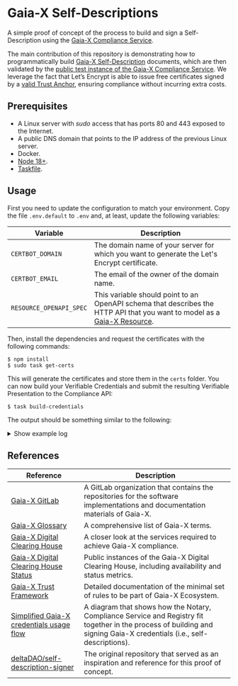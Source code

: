 # Gaia-X Self-Descriptions

A simple proof of concept of the process to build and sign a Self-Description using the [Gaia-X Compliance Service](https://gitlab.com/gaia-x/lab/compliance/gx-compliance).

The main contribution of this repository is demonstrating how to programmatically build [Gaia-X Self-Description](https://gaia-x.gitlab.io/policy-rules-committee/trust-framework/gaia-x_trust_framework/#gaia-x-self-description) documents, which are then validated by the [public test instance of the Gaia-X Compliance Service](https://compliance.lab.gaia-x.eu/main/docs/). We leverage the fact that Let’s Encrypt is able to issue free certificates signed by a [valid Trust Anchor](https://gaia-x.gitlab.io/policy-rules-committee/trust-framework/trust_anchors/#list-of-defined-trust-anchors), ensuring compliance without incurring extra costs.

## Prerequisites

* A Linux server with _sudo_ access that has ports 80 and 443 exposed to the Internet.
* A public DNS domain that points to the IP address of the previous Linux server.
* Docker.
* [Node 18+](https://nodejs.org/en/download/package-manager).
* [Taskfile](https://taskfile.dev/installation/).

## Usage

First you need to update the configuration to match your environment. Copy the file `.env.default` to `.env` and, at least, update the following variables:

| Variable | Description |
| --- | --- |
| `CERTBOT_DOMAIN` | The domain name of your server for which you want to generate the Let's Encrypt certificate. |
| `CERTBOT_EMAIL` | The email of the owner of the domain name. |
| `RESOURCE_OPENAPI_SPEC` | This variable should point to an OpenAPI schema that describes the HTTP API that you want to model as a [Gaia-X Resource](https://gaia-x.gitlab.io/policy-rules-committee/trust-framework/resource_and_subclasses/#virtual-resource). |

Then, install the dependencies and request the certificates with the following commands:

```console
$ npm install
$ sudo task get-certs
```

This will generate the certificates and store them in the `certs` folder. You can now build your Verifiable Credentials and submit the resulting Verifiable Presentation to the Compliance API:

```console
$ task build-credentials
```

The output should be something similar to the following:

<details>
<summary>Show example log</summary>
  
```console
$ LOG_LEVEL=debug task build-credentials
task: [build-did] mkdir -p /home/user/gaiax-self-description-poc/htdocs/.well-known
task: [build-did] npm run build-did

> gaiax-self-description-poc@1.0.0 build-did
> node ./src/index.js did

task: [build-did] cp /home/user/gaiax-self-description-poc/certs/fullchain.pem /home/user/gaiax-self-description-poc/htdocs/.well-known/${FILENAME_X5U}
task: [build-did] wget https://letsencrypt.org/certs/isrgrootx1.pem -O /home/user/gaiax-self-description-poc/certs/isrgrootx1.pem
--2023-09-15 12:15:52--  https://letsencrypt.org/certs/isrgrootx1.pem
Resolving letsencrypt.org (letsencrypt.org)... 3.70.101.28, 18.192.231.252, 2a05:d014:275:cb02::c8, ...
Connecting to letsencrypt.org (letsencrypt.org)|3.70.101.28|:443... connected.
HTTP request sent, awaiting response... 200 OK
Length: 1939 (1.9K) [application/x-pem-file]
Saving to: '/home/user/gaiax-self-description-poc/certs/isrgrootx1.pem'

/home/user/gaiax-self-description-poc/certs/isrgrootx1 100%[======================================================================================================================================>]   1.89K  --.-KB/s    in 0s

2023-09-15 12:15:52 (9.49 MB/s) - '/home/user/gaiax-self-description-poc/certs/isrgrootx1.pem' saved [1939/1939]

task: [build-did] cat /home/user/gaiax-self-description-poc/certs/isrgrootx1.pem >> /home/user/gaiax-self-description-poc/htdocs/.well-known/${FILENAME_X5U}
task: [start-webserver] docker stop gaiax_nginx
gaiax_nginx
task: [start-webserver] docker rm -f gaiax_nginx
gaiax_nginx
task: [start-webserver] docker run -d -p 443:443  --restart unless-stopped  --name gaiax_nginx  -v /home/user/gaiax-self-description-poc/ssl.conf:/etc/nginx/conf.d/ssl.conf  -v /home/user/gaiax-self-description-poc/certs/privkey.pem:/etc/nginx/certs/key.pem  -v /home/user/gaiax-self-description-poc/certs/fullchain.pem:/etc/nginx/certs/cert.pem  -v /home/user/gaiax-self-description-poc/htdocs:/usr/share/nginx/html/  nginx:1.23

5b6bb705a0b3e9871e2c32f37f616dab44f7829c59cee3597894a91e73ffcf27
task: [build-credentials] npm run build-credentials

> gaiax-self-description-poc@1.0.0 build-credentials
> node ./src/index.js credentials

[12:15:54.469] INFO (19161): Building Participant Verifiable Credential
[12:15:55.581] DEBUG (19161):
    @context: [
      "https://www.w3.org/2018/credentials/v1",
      "https://w3id.org/security/suites/jws-2020/v1",
      "https://registry.lab.gaia-x.eu/development/api/trusted-shape-registry/v1/shapes/jsonld/trustframework#"
    ]
    type: [
      "VerifiableCredential"
    ]
    id: "https://dev.cticpoc.com/.well-known/participant.json"
    issuer: "did:web:dev.cticpoc.com"
    issuanceDate: "2023-09-15T12:15:54.478Z"
    credentialSubject: {
      "type": "gx:LegalParticipant",
      "gx:legalName": "CTIC Technology Centre",
      "gx:legalRegistrationNumber": {
        "id": "https://dev.cticpoc.com/.well-known/lrn.json"
      },
      "gx:headquarterAddress": {
        "gx:countrySubdivisionCode": "ES-AS"
      },
      "gx:legalAddress": {
        "gx:countrySubdivisionCode": "ES-AS"
      },
      "gx-terms-and-conditions:gaiaxTermsAndConditions": "https://dev.cticpoc.com/.well-known/tsandcs.json",
      "id": "https://dev.cticpoc.com/.well-known/participant.json"
    }
    proof: {
      "type": "JsonWebSignature2020",
      "created": "2023-09-15T12:15:55.562Z",
      "proofPurpose": "assertionMethod",
      "verificationMethod": "did:web:dev.cticpoc.com#JWK2020",
      "jws": "eyJhbGciOiJQUzI1NiIsImI2NCI6ZmFsc2UsImNyaXQiOlsiYjY0Il19..ZhEN08JZL6g26wYRVvqB29HW3YZLnvPAwzqXrtr5P9lfWeFTcA76_LdOIOC7jiJFbe29oXzC3VkrlG70Y6o691UQVpjhTrrkPn1731MnmV-266-vtHuiSD3IJQyqeDhKAZIjDVpjtLVwtOen13sDdO-kK3uZU2KDp-9uda9ODyfkjlebHfHJcO-MOqhkESQjLV-tn3pT8MT50X8tXxqjG7ElncbosE8ECdxZwauOZB4i_oBC3kAbV8Y6mmYg0o6yIcmM-1NVXD7inACJTVsPiTkYfvvb4-12MQsaxyiWw5kxj6n8pQ_sMGH9x4AcNYTwHQVNsyh2xmPGktB6iEuyAw"
    }
[12:15:55.581] INFO (19161): Building Legal Registration Number Verifiable Credential
[12:15:56.424] DEBUG (19161):
    @context: [
      "https://www.w3.org/2018/credentials/v1",
      "https://w3id.org/security/suites/jws-2020/v1"
    ]
    type: "VerifiableCredential"
    id: "https://dev.cticpoc.com/.well-known/lrn.json"
    issuer: "did:web:dev.cticpoc.com"
    issuanceDate: "2023-09-15T12:15:55.584Z"
    credentialSubject: {
      "id": "https://dev.cticpoc.com/.well-known/lrn.json",
      "@context": "https://registry.lab.gaia-x.eu/development/api/trusted-shape-registry/v1/shapes/jsonld/trustframework#",
      "type": "gx:legalRegistrationNumber",
      "gx:vatID": "ESX1234567X",
      "gx:vatID-countryCode": "ES"
    }
    proof: {
      "type": "JsonWebSignature2020",
      "created": "2023-09-15T12:15:56.415Z",
      "proofPurpose": "assertionMethod",
      "verificationMethod": "did:web:dev.cticpoc.com#JWK2020",
      "jws": "eyJhbGciOiJQUzI1NiIsImI2NCI6ZmFsc2UsImNyaXQiOlsiYjY0Il19..qywhYCE6vn_PtoQxGML-z8Wjfd6HSn-UUsVYLVCaA55Cq0gwVYij0pdPdvgf5H-5mCkPKUD85C9oxLT1izj_oEAd_zIc-RxrOcLTyBy6fIIv1fMZBU1p3MqURV4-uehnm3IcD19TqiX5oNCJflo2PQ0bMmFq034ts2S2sBumJ3jyIlq38GuRBUyFfCxIMbKPYctn0HYl2FXFf9GJrhxorVrKDN_DwTYJj6LbTj7-SwVQTCPX12TFSIuMKaNZliu3H3TM_1XXC7zkXWTrvQ0_VFRDRdwRXDdPE0-afeQ16wgg1Vgo05S0lrKCVDwjedu1VVMOAVUgwWf4FF2P9jlePQ"
    }
[12:15:56.425] INFO (19161): Building Terms and Conditions Verifiable Credential
[12:15:57.253] DEBUG (19161):
    @context: [
      "https://www.w3.org/2018/credentials/v1",
      "https://w3id.org/security/suites/jws-2020/v1",
      "https://registry.lab.gaia-x.eu/development/api/trusted-shape-registry/v1/shapes/jsonld/trustframework#"
    ]
    type: "VerifiableCredential"
    id: "https://dev.cticpoc.com/.well-known/tsandcs.json"
    issuer: "did:web:dev.cticpoc.com"
    issuanceDate: "2023-09-15T12:15:56.427Z"
    credentialSubject: {
      "@context": "https://registry.lab.gaia-x.eu/development/api/trusted-shape-registry/v1/shapes/jsonld/trustframework#",
      "type": "gx:GaiaXTermsAndConditions",
      "id": "https://dev.cticpoc.com/.well-known/tsandcs.json",
      "gx:termsAndConditions": "The PARTICIPANT signing the Self-Description agrees as follows:\n- to update its descriptions about any changes, be it technical, organizational, or legal - especially but not limited to contractual in regards to the indicated attributes present in the descriptions.\n\nThe keypair used to sign Verifiable Credentials will be revoked where Gaia-X Association becomes aware of any inaccurate statements in regards to the claims which result in a non-compliance with the Trust Framework and policy rules defined in the Policy Rules and Labelling Document (PRLD)."
    }
    proof: {
      "type": "JsonWebSignature2020",
      "created": "2023-09-15T12:15:57.245Z",
      "proofPurpose": "assertionMethod",
      "verificationMethod": "did:web:dev.cticpoc.com#JWK2020",
      "jws": "eyJhbGciOiJQUzI1NiIsImI2NCI6ZmFsc2UsImNyaXQiOlsiYjY0Il19..F9fBGoHiJ-40h9tFFP-ayozGMcKYdj72pAcKcjhS3zu9qbZG1vPBRzxowK1L3pzMxRZ2lda7u6pKpmISIVYHnhBYfj8cbybf-F2JpwOxQxvT_oMteUShEa0SFrmTEpIVBUA5cEwUMB2p4F_cSedRQcJHDdp_QdnPzL1aNr2b84RRrKF50_Z1fC8caTm7iL2jL9-4RA-FazHeLkzemt4bQyoC6bQtEtWX39225gSb-LYoWhkli6NNQnz1Yk1qz7FJt5Cq9emPa9B6FJE6QFphsbVUCs474In_-LW13yVusU9G7AU830r-P8-pI0nwRlqnI8-D8RfR1Nb2cW36JUUS2w"
    }
[12:15:57.253] INFO (19161): Building Service Offering Verifiable Credential
[12:15:58.128] DEBUG (19161):
    @context: [
      "https://www.w3.org/2018/credentials/v1",
      "https://w3id.org/security/suites/jws-2020/v1",
      "https://registry.lab.gaia-x.eu/development/api/trusted-shape-registry/v1/shapes/jsonld/trustframework#"
    ]
    type: "VerifiableCredential"
    id: "https://dev.cticpoc.com/.well-known/serviceoffering.json"
    issuer: "did:web:dev.cticpoc.com"
    issuanceDate: "2023-09-15T12:15:57.270Z"
    credentialSubject: {
      "id": "https://dev.cticpoc.com/.well-known/serviceoffering.json",
      "type": "gx:ServiceOffering",
      "gx:providedBy": {
        "id": "https://dev.cticpoc.com/.well-known/participant.json"
      },
      "gx:policy": "",
      "gx:termsAndConditions": {
        "gx:URL": "https://dev.cticpoc.com/.well-known/tsandcs.json",
        "gx:hash": "b04e3496b6103bab2100478d3d313fe60579befabc6d077e4afa149f8fe310e4"
      },
      "gx:dataAccountExport": {
        "gx:requestType": "API",
        "gx:accessType": "digital",
        "gx:formatType": "application/json"
      }
    }
    proof: {
      "type": "JsonWebSignature2020",
      "created": "2023-09-15T12:15:58.104Z",
      "proofPurpose": "assertionMethod",
      "verificationMethod": "did:web:dev.cticpoc.com#JWK2020",
      "jws": "eyJhbGciOiJQUzI1NiIsImI2NCI6ZmFsc2UsImNyaXQiOlsiYjY0Il19..OXNYWXrkiBLA3TGSj-6oC41ky-Nc1AkxAsxLZsnCT1QUXdQ3Vel8h2nshHDd7qPhyMl_0pOafcpcHryjiVOU1g0eTYKLsQy2ApcenB3dOsSW0kx7Fu4_tWPuW264q-i2oj2zBsiwoZClwSkoIuud9-5TIBbgIs932dcIShU49vpv_TeRROYZs7oW5tx4QSMCUgO6196GRNrukenksFtLrDsG3FCVynPM8xAc8pwK2-cPNXqsK4b21hNkoMpgGApCMiX_iglvYSl-QZYBj3yukHBNxGNfXo7ohOBuw894-rTT1E-A1o1XoflGeXNqrzyTKgTTgoEXWcGkVrcttGkSPg"
    }
[12:15:58.129] INFO (19161): Sending Verifiable Presentation to Compliance API
[12:15:58.129] INFO (19161): POST -> https://compliance.lab.gaia-x.eu/main/api/credential-offers
[12:15:58.129] DEBUG (19161):
    @context: "https://www.w3.org/2018/credentials/v1"
    type: "VerifiablePresentation"
    verifiableCredential: [
      {
        "@context": [
          "https://www.w3.org/2018/credentials/v1",
          "https://w3id.org/security/suites/jws-2020/v1",
          "https://registry.lab.gaia-x.eu/development/api/trusted-shape-registry/v1/shapes/jsonld/trustframework#"
        ],
        "type": [
          "VerifiableCredential"
        ],
        "id": "https://dev.cticpoc.com/.well-known/participant.json",
        "issuer": "did:web:dev.cticpoc.com",
        "issuanceDate": "2023-09-15T12:15:54.478Z",
        "credentialSubject": {
          "type": "gx:LegalParticipant",
          "gx:legalName": "CTIC Technology Centre",
          "gx:legalRegistrationNumber": {
            "id": "https://dev.cticpoc.com/.well-known/lrn.json"
          },
          "gx:headquarterAddress": {
            "gx:countrySubdivisionCode": "ES-AS"
          },
          "gx:legalAddress": {
            "gx:countrySubdivisionCode": "ES-AS"
          },
          "gx-terms-and-conditions:gaiaxTermsAndConditions": "https://dev.cticpoc.com/.well-known/tsandcs.json",
          "id": "https://dev.cticpoc.com/.well-known/participant.json"
        },
        "proof": {
          "type": "JsonWebSignature2020",
          "created": "2023-09-15T12:15:55.562Z",
          "proofPurpose": "assertionMethod",
          "verificationMethod": "did:web:dev.cticpoc.com#JWK2020",
          "jws": "eyJhbGciOiJQUzI1NiIsImI2NCI6ZmFsc2UsImNyaXQiOlsiYjY0Il19..ZhEN08JZL6g26wYRVvqB29HW3YZLnvPAwzqXrtr5P9lfWeFTcA76_LdOIOC7jiJFbe29oXzC3VkrlG70Y6o691UQVpjhTrrkPn1731MnmV-266-vtHuiSD3IJQyqeDhKAZIjDVpjtLVwtOen13sDdO-kK3uZU2KDp-9uda9ODyfkjlebHfHJcO-MOqhkESQjLV-tn3pT8MT50X8tXxqjG7ElncbosE8ECdxZwauOZB4i_oBC3kAbV8Y6mmYg0o6yIcmM-1NVXD7inACJTVsPiTkYfvvb4-12MQsaxyiWw5kxj6n8pQ_sMGH9x4AcNYTwHQVNsyh2xmPGktB6iEuyAw"
        }
      },
      {
        "@context": [
          "https://www.w3.org/2018/credentials/v1",
          "https://w3id.org/security/suites/jws-2020/v1"
        ],
        "type": "VerifiableCredential",
        "id": "https://dev.cticpoc.com/.well-known/lrn.json",
        "issuer": "did:web:dev.cticpoc.com",
        "issuanceDate": "2023-09-15T12:15:55.584Z",
        "credentialSubject": {
          "id": "https://dev.cticpoc.com/.well-known/lrn.json",
          "@context": "https://registry.lab.gaia-x.eu/development/api/trusted-shape-registry/v1/shapes/jsonld/trustframework#",
          "type": "gx:legalRegistrationNumber",
          "gx:vatID": "ESX1234567X",
          "gx:vatID-countryCode": "ES"
        },
        "proof": {
          "type": "JsonWebSignature2020",
          "created": "2023-09-15T12:15:56.415Z",
          "proofPurpose": "assertionMethod",
          "verificationMethod": "did:web:dev.cticpoc.com#JWK2020",
          "jws": "eyJhbGciOiJQUzI1NiIsImI2NCI6ZmFsc2UsImNyaXQiOlsiYjY0Il19..qywhYCE6vn_PtoQxGML-z8Wjfd6HSn-UUsVYLVCaA55Cq0gwVYij0pdPdvgf5H-5mCkPKUD85C9oxLT1izj_oEAd_zIc-RxrOcLTyBy6fIIv1fMZBU1p3MqURV4-uehnm3IcD19TqiX5oNCJflo2PQ0bMmFq034ts2S2sBumJ3jyIlq38GuRBUyFfCxIMbKPYctn0HYl2FXFf9GJrhxorVrKDN_DwTYJj6LbTj7-SwVQTCPX12TFSIuMKaNZliu3H3TM_1XXC7zkXWTrvQ0_VFRDRdwRXDdPE0-afeQ16wgg1Vgo05S0lrKCVDwjedu1VVMOAVUgwWf4FF2P9jlePQ"
        }
      },
      {
        "@context": [
          "https://www.w3.org/2018/credentials/v1",
          "https://w3id.org/security/suites/jws-2020/v1",
          "https://registry.lab.gaia-x.eu/development/api/trusted-shape-registry/v1/shapes/jsonld/trustframework#"
        ],
        "type": "VerifiableCredential",
        "id": "https://dev.cticpoc.com/.well-known/tsandcs.json",
        "issuer": "did:web:dev.cticpoc.com",
        "issuanceDate": "2023-09-15T12:15:56.427Z",
        "credentialSubject": {
          "@context": "https://registry.lab.gaia-x.eu/development/api/trusted-shape-registry/v1/shapes/jsonld/trustframework#",
          "type": "gx:GaiaXTermsAndConditions",
          "id": "https://dev.cticpoc.com/.well-known/tsandcs.json",
          "gx:termsAndConditions": "The PARTICIPANT signing the Self-Description agrees as follows:\n- to update its descriptions about any changes, be it technical, organizational, or legal - especially but not limited to contractual in regards to the indicated attributes present in the descriptions.\n\nThe keypair used to sign Verifiable Credentials will be revoked where Gaia-X Association becomes aware of any inaccurate statements in regards to the claims which result in a non-compliance with the Trust Framework and policy rules defined in the Policy Rules and Labelling Document (PRLD)."
        },
        "proof": {
          "type": "JsonWebSignature2020",
          "created": "2023-09-15T12:15:57.245Z",
          "proofPurpose": "assertionMethod",
          "verificationMethod": "did:web:dev.cticpoc.com#JWK2020",
          "jws": "eyJhbGciOiJQUzI1NiIsImI2NCI6ZmFsc2UsImNyaXQiOlsiYjY0Il19..F9fBGoHiJ-40h9tFFP-ayozGMcKYdj72pAcKcjhS3zu9qbZG1vPBRzxowK1L3pzMxRZ2lda7u6pKpmISIVYHnhBYfj8cbybf-F2JpwOxQxvT_oMteUShEa0SFrmTEpIVBUA5cEwUMB2p4F_cSedRQcJHDdp_QdnPzL1aNr2b84RRrKF50_Z1fC8caTm7iL2jL9-4RA-FazHeLkzemt4bQyoC6bQtEtWX39225gSb-LYoWhkli6NNQnz1Yk1qz7FJt5Cq9emPa9B6FJE6QFphsbVUCs474In_-LW13yVusU9G7AU830r-P8-pI0nwRlqnI8-D8RfR1Nb2cW36JUUS2w"
        }
      },
      {
        "@context": [
          "https://www.w3.org/2018/credentials/v1",
          "https://w3id.org/security/suites/jws-2020/v1",
          "https://registry.lab.gaia-x.eu/development/api/trusted-shape-registry/v1/shapes/jsonld/trustframework#"
        ],
        "type": "VerifiableCredential",
        "id": "https://dev.cticpoc.com/.well-known/serviceoffering.json",
        "issuer": "did:web:dev.cticpoc.com",
        "issuanceDate": "2023-09-15T12:15:57.270Z",
        "credentialSubject": {
          "id": "https://dev.cticpoc.com/.well-known/serviceoffering.json",
          "type": "gx:ServiceOffering",
          "gx:providedBy": {
            "id": "https://dev.cticpoc.com/.well-known/participant.json"
          },
          "gx:policy": "",
          "gx:termsAndConditions": {
            "gx:URL": "https://dev.cticpoc.com/.well-known/tsandcs.json",
            "gx:hash": "b04e3496b6103bab2100478d3d313fe60579befabc6d077e4afa149f8fe310e4"
          },
          "gx:dataAccountExport": {
            "gx:requestType": "API",
            "gx:accessType": "digital",
            "gx:formatType": "application/json"
          }
        },
        "proof": {
          "type": "JsonWebSignature2020",
          "created": "2023-09-15T12:15:58.104Z",
          "proofPurpose": "assertionMethod",
          "verificationMethod": "did:web:dev.cticpoc.com#JWK2020",
          "jws": "eyJhbGciOiJQUzI1NiIsImI2NCI6ZmFsc2UsImNyaXQiOlsiYjY0Il19..OXNYWXrkiBLA3TGSj-6oC41ky-Nc1AkxAsxLZsnCT1QUXdQ3Vel8h2nshHDd7qPhyMl_0pOafcpcHryjiVOU1g0eTYKLsQy2ApcenB3dOsSW0kx7Fu4_tWPuW264q-i2oj2zBsiwoZClwSkoIuud9-5TIBbgIs932dcIShU49vpv_TeRROYZs7oW5tx4QSMCUgO6196GRNrukenksFtLrDsG3FCVynPM8xAc8pwK2-cPNXqsK4b21hNkoMpgGApCMiX_iglvYSl-QZYBj3yukHBNxGNfXo7ohOBuw894-rTT1E-A1o1XoflGeXNqrzyTKgTTgoEXWcGkVrcttGkSPg"
        }
      }
    ]
[12:16:00.712] INFO (19161): ✅ Compliance success
[12:16:00.712] DEBUG (19161):
    @context: [
      "https://www.w3.org/2018/credentials/v1",
      "https://w3id.org/security/suites/jws-2020/v1",
      "https://registry.lab.gaia-x.eu/development/api/trusted-shape-registry/v1/shapes/jsonld/trustframework#"
    ]
    type: [
      "VerifiableCredential"
    ]
    id: "https://compliance.lab.gaia-x.eu/main/credential-offers/0840d210-41d5-44cf-80b3-2931e91e7016"
    issuer: "did:web:compliance.lab.gaia-x.eu:main"
    issuanceDate: "2023-09-15T12:16:00.671Z"
    expirationDate: "2023-12-14T12:16:00.671Z"
    credentialSubject: [
      {
        "type": "gx:compliance",
        "id": "https://dev.cticpoc.com/.well-known/participant.json",
        "gx:integrity": "sha256-24f6e962aeee9cf784b056a33b8a17be27a0d1d132f7d135c9113aca0d2b43af",
        "gx:integrityNormalization": "RFC8785:JCS",
        "gx:version": "22.10",
        "gx:type": "gx:LegalParticipant"
      },
      {
        "type": "gx:compliance",
        "id": "https://dev.cticpoc.com/.well-known/lrn.json",
        "gx:integrity": "sha256-2a10b8ff79a8a588ec22ebdb757143e39d3a720c0b028f37f58ae7f5691921c4",
        "gx:integrityNormalization": "RFC8785:JCS",
        "gx:version": "22.10",
        "gx:type": "gx:legalRegistrationNumber"
      },
      {
        "type": "gx:compliance",
        "id": "https://dev.cticpoc.com/.well-known/tsandcs.json",
        "gx:integrity": "sha256-e27f92dde5ff8c44b81c29409ddd078008da1776775c97d39a5b59894a07d60e",
        "gx:integrityNormalization": "RFC8785:JCS",
        "gx:version": "22.10",
        "gx:type": "gx:GaiaXTermsAndConditions"
      },
      {
        "type": "gx:compliance",
        "id": "https://dev.cticpoc.com/.well-known/serviceoffering.json",
        "gx:integrity": "sha256-0884dad8149d6e93acfa2fa2395070854baac2c3c3dba45446d299b968488396",
        "gx:integrityNormalization": "RFC8785:JCS",
        "gx:version": "22.10",
        "gx:type": "gx:ServiceOffering"
      }
    ]
    proof: {
      "type": "JsonWebSignature2020",
      "created": "2023-09-15T12:16:00.683Z",
      "proofPurpose": "assertionMethod",
      "jws": "eyJhbGciOiJQUzI1NiIsImI2NCI6ZmFsc2UsImNyaXQiOlsiYjY0Il19..gkyw7P_ApFvlOJMQP3c3hKpRynI-j-koDfl36DnaoPSkeLbX7Qo-vvW7DFiQaUkb-5lls0Ge93fCkvLmrW3MaCuBgCa-SDv3a69Zm_dnO-Q665hBTec3oUzs9_WRS075-dgKdHNzPuFn_IucSDdGKqWI5k59z2jgXIZ9VCOYY72UofM11k1uoAkqg-W_KvFRvZmDEe6dIpUOahpxvZr3QpNPVQVv9kc_3mQlLyg62M6YqNOvEdUxjLEiqXEoXc4VArB6Tkki9KPeSCC2UTzVyhx9XumuSQG20dfkVr0CvFyocsXVApZq6VQEgVCvLbftV1Qklm-ZPucaNvwk9VKERg",
      "verificationMethod": "did:web:compliance.lab.gaia-x.eu:main#X509-JWK2020"
    }
[12:16:00.712] INFO (19161): Writing resulting Verifiable Presentation to /home/user/gaiax-self-description-poc/htdocs/.well-known/vp.json
```
</details>

## References

| Reference | Description |
| --- | --- |
| [Gaia-X GitLab](https://gitlab.com/gaia-x) | A GitLab organization that contains the repositories for the software implementations and documentation materials of Gaia-X. | 1
| [Gaia-X Glossary](https://gaia-x.gitlab.io/glossary/) | A comprehensive list of Gaia-X terms. |
| [Gaia-X Digital Clearing House](https://gaia-x.eu/gxdch/) | A closer look at the services required to achieve Gaia-X compliance. |
| [Gaia-X Digital Clearing House Status](https://docs.gaia-x.eu/framework/) | Public instances of the Gaia-X Digital Clearing House, including availability and status metrics. |
| [Gaia-X Trust Framework](https://gaia-x.gitlab.io/policy-rules-committee/trust-framework/) | Detailed documentation of the minimal set of rules to be part of Gaia-X Ecosystem. |
| [Simplified Gaia-X credentials usage flow](https://gitlab.com/gaia-x/lab/compliance/gx-compliance/-/blob/02928741c7071de30c9c9295599e1caad760c47a/README-api.md) | A diagram that shows how the Notary, Compliance Service and Registry fit together in the process of building and signing Gaia-X credentials (i.e., self-descriptions). |
| [deltaDAO/self-description-signer](https://github.com/deltaDAO/self-description-signer) | The original repository that served as an inspiration and reference for this proof of concept. |
